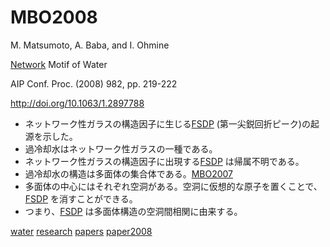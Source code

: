 # MBO2008

M. Matsumoto, A. Baba, and I. Ohmine

[Network](Network.md) Motif of Water 

AIP Conf. Proc. (2008) 982, pp. 219-222

http://doi.org/10.1063/1.2897788


* ネットワーク性ガラスの構造因子に生じる[FSDP](FSDP.md) (第一尖鋭回折ピーク)の起源を示した。
* 過冷却水はネットワーク性ガラスの一種である。
* ネットワーク性ガラスの構造因子に出現する[FSDP](FSDP.md) は帰属不明である。
* 過冷却水の構造は多面体の集合体である。[MBO2007](MBO2007.md) 
* 多面体の中心にはそれぞれ空洞がある。空洞に仮想的な原子を置くことで、[FSDP](FSDP.md) を消すことができる。
* つまり、[FSDP](FSDP.md) は多面体構造の空洞間相関に由来する。



[water](water.md) [research](research.md) [papers](papers.md) [paper2008](paper2008.md) 


